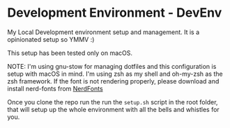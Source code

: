 # Development Environment - DevEnv
My Local Development environment setup and management. It is a opinionated setup so YMMV :)

This setup has been tested only on macOS.

NOTE: I'm using gnu-stow for managing dotfiles and this configuration is setup with macOS in mind. I'm using zsh as my shell and oh-my-zsh as the zsh framework.
If the font is not rendering properly, please download and install nerd-fonts from [NerdFonts](https://www.nerdfonts.com/font-downloads)

Once you clone the repo run the run the `setup.sh` script in the root folder, that will setup up the whole environment with all the bells and whistles for you.